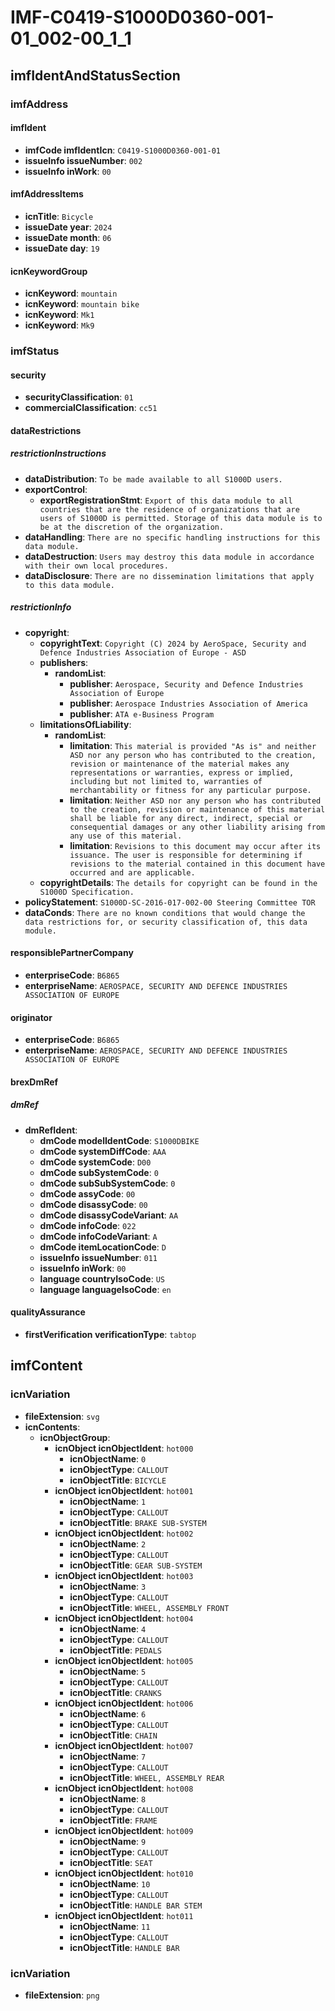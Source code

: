 # IMF-C0419-S1000D0360-001-01_002-00_1_1

## imfIdentAndStatusSection

### imfAddress

#### imfIdent

*   **imfCode imfIdentIcn**: `C0419-S1000D0360-001-01`
*   **issueInfo issueNumber**: `002`
*   **issueInfo inWork**: `00`

#### imfAddressItems

*   **icnTitle**: `Bicycle`
*   **issueDate year**: `2024`
*   **issueDate month**: `06`
*   **issueDate day**: `19`

#### icnKeywordGroup

*   **icnKeyword**: `mountain`
*   **icnKeyword**: `mountain bike`
*   **icnKeyword**: `Mk1`
*   **icnKeyword**: `Mk9`

### imfStatus

#### security

*   **securityClassification**: `01`
*   **commercialClassification**: `cc51`

#### dataRestrictions

##### restrictionInstructions

*   **dataDistribution**: `To be made available to all S1000D users.`
*   **exportControl**:
    *   **exportRegistrationStmt**: `Export of this data module to all countries that are the residence of organizations that are users of S1000D is permitted. Storage of this data module is to be at the discretion of the organization.`
*   **dataHandling**: `There are no specific handling instructions for this data module.`
*   **dataDestruction**: `Users may destroy this data module in accordance with their own local procedures.`
*   **dataDisclosure**: `There are no dissemination limitations that apply to this data module.`

##### restrictionInfo

*   **copyright**:
    *   **copyrightText**: `Copyright (C) 2024 by AeroSpace, Security and Defence Industries Association of Europe - ASD`
    *   **publishers**:
        *   **randomList**:
            *   **publisher**: `Aerospace, Security and Defence Industries Association of Europe`
            *   **publisher**: `Aerospace Industries Association of America`
            *   **publisher**: `ATA e-Business Program`
    *   **limitationsOfLiability**:
        *   **randomList**:
            *   **limitation**: `This material is provided "As is" and neither ASD nor any person who has contributed to the creation, revision or maintenance of the material makes any representations or warranties, express or implied, including but not limited to, warranties of merchantability or fitness for any particular purpose.`
            *   **limitation**: `Neither ASD nor any person who has contributed to the creation, revision or maintenance of this material shall be liable for any direct, indirect, special or consequential damages or any other liability arising from any use of this material.`
            *   **limitation**: `Revisions to this document may occur after its issuance. The user is responsible for determining if revisions to the material contained in this document have occurred and are applicable.`
    *   **copyrightDetails**: `The details for copyright can be found in the S1000D Specification.`
*   **policyStatement**: `S1000D-SC-2016-017-002-00 Steering Committee TOR`
*   **dataConds**: `There are no known conditions that would change the data restrictions for, or security classification of, this data module.`

#### responsiblePartnerCompany

*   **enterpriseCode**: `B6865`
*   **enterpriseName**: `AEROSPACE, SECURITY AND DEFENCE INDUSTRIES ASSOCIATION OF EUROPE`

#### originator

*   **enterpriseCode**: `B6865`
*   **enterpriseName**: `AEROSPACE, SECURITY AND DEFENCE INDUSTRIES ASSOCIATION OF EUROPE`

#### brexDmRef

##### dmRef

*   **dmRefIdent**:
    *   **dmCode modelIdentCode**: `S1000DBIKE`
    *   **dmCode systemDiffCode**: `AAA`
    *   **dmCode systemCode**: `D00`
    *   **dmCode subSystemCode**: `0`
    *   **dmCode subSubSystemCode**: `0`
    *   **dmCode assyCode**: `00`
    *   **dmCode disassyCode**: `00`
    *   **dmCode disassyCodeVariant**: `AA`
    *   **dmCode infoCode**: `022`
    *   **dmCode infoCodeVariant**: `A`
    *   **dmCode itemLocationCode**: `D`
    *   **issueInfo issueNumber**: `011`
    *   **issueInfo inWork**: `00`
    *   **language countryIsoCode**: `US`
    *   **language languageIsoCode**: `en`

#### qualityAssurance

*   **firstVerification verificationType**: `tabtop`

## imfContent

### icnVariation

*   **fileExtension**: `svg`
*   **icnContents**:
    *   **icnObjectGroup**:
        *   **icnObject icnObjectIdent**: `hot000`
            *   **icnObjectName**: `0`
            *   **icnObjectType**: `CALLOUT`
            *   **icnObjectTitle**: `BICYCLE`
        *   **icnObject icnObjectIdent**: `hot001`
            *   **icnObjectName**: `1`
            *   **icnObjectType**: `CALLOUT`
            *   **icnObjectTitle**: `BRAKE SUB-SYSTEM`
        *   **icnObject icnObjectIdent**: `hot002`
            *   **icnObjectName**: `2`
            *   **icnObjectType**: `CALLOUT`
            *   **icnObjectTitle**: `GEAR SUB-SYSTEM`
        *   **icnObject icnObjectIdent**: `hot003`
            *   **icnObjectName**: `3`
            *   **icnObjectType**: `CALLOUT`
            *   **icnObjectTitle**: `WHEEL, ASSEMBLY FRONT`
        *   **icnObject icnObjectIdent**: `hot004`
            *   **icnObjectName**: `4`
            *   **icnObjectType**: `CALLOUT`
            *   **icnObjectTitle**: `PEDALS`
        *   **icnObject icnObjectIdent**: `hot005`
            *   **icnObjectName**: `5`
            *   **icnObjectType**: `CALLOUT`
            *   **icnObjectTitle**: `CRANKS`
        *   **icnObject icnObjectIdent**: `hot006`
            *   **icnObjectName**: `6`
            *   **icnObjectType**: `CALLOUT`
            *   **icnObjectTitle**: `CHAIN`
        *   **icnObject icnObjectIdent**: `hot007`
            *   **icnObjectName**: `7`
            *   **icnObjectType**: `CALLOUT`
            *   **icnObjectTitle**: `WHEEL, ASSEMBLY REAR`
        *   **icnObject icnObjectIdent**: `hot008`
            *   **icnObjectName**: `8`
            *   **icnObjectType**: `CALLOUT`
            *   **icnObjectTitle**: `FRAME`
        *   **icnObject icnObjectIdent**: `hot009`
            *   **icnObjectName**: `9`
            *   **icnObjectType**: `CALLOUT`
            *   **icnObjectTitle**: `SEAT`
        *   **icnObject icnObjectIdent**: `hot010`
            *   **icnObjectName**: `10`
            *   **icnObjectType**: `CALLOUT`
            *   **icnObjectTitle**: `HANDLE BAR STEM`
        *   **icnObject icnObjectIdent**: `hot011`
            *   **icnObjectName**: `11`
            *   **icnObjectType**: `CALLOUT`
            *   **icnObjectTitle**: `HANDLE BAR`

### icnVariation

*   **fileExtension**: `png`